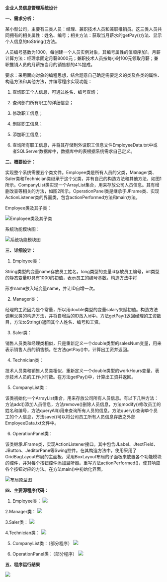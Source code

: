 
**企业人员信息管理系统设计**

**一、需求分析：**

  某小型公司，主要有三类人员：经理、兼职技术人员和兼职推销员。这三类人员共同拥有的相关属性：姓名、编号；相关方法：获取当月薪水的getPay()方法、显示个人信息的toString()方法。

人员编号基数为1000，每创建一个人员实例对象，其编号属性的值顺序加1。月薪计算方法：经理拿固定月薪8000元；兼职技术人员按每小时100元领取月薪；兼职推销人员的月薪按当月的销售额的4%提成。

要求：采用面向对象的编程思想，结合题意自己确定需要定义的类及各类的属性、构造方法和其他方法，并编写程序实现功能：

1. 查询职工个人信息，可通过姓名、编号查询；

2. 查询部门所有职工的详细信息；

3. 修改职工信息；

4. 删除职工信息；

5. 添加职工信息；

6. 查询所有职工信息，并将其存储到外设职工信息文件EmployeeData.txt中或者SQLServer数据库中，数据库中的表根据系统需求自己定义。

**二、概要设计：**

实现整个系统需要五个类文件。Employee类是所有人员的父类，Manager类、Saler类和Technician类继承于这个父类，并有自己的构造方法和其他方法，如图1所示。CompanyList类实现一个ArrayList集合，用来存放公司人员信息。其有增删改查等相关的方法，如图2所示。OperationPanel类是继承于JFrame类、实现ActionListener类的界面类，包含actionPerformed方法和main方法。

Employee类及其子类：

![Employee类及其子类](https://upload-images.jianshu.io/upload_images/2348575-fc39ddc2c1608894.png?imageMogr2/auto-orient/strip%7CimageView2/2/w/1240)

系统功能模块图：

![系统功能模块图](https://upload-images.jianshu.io/upload_images/2348575-f30fc630f9e95abb.png?imageMogr2/auto-orient/strip%7CimageView2/2/w/1240)


**三、详细设计：**

1. Employee类：

String类型的变量name存放员工姓名，long类型的变量id存放员工编号，int类型的静态变量ID具有1000的初值，表示员工的编号基数。构造方法中将

形参name放入域变量name，并让ID自增一次。

2. Manager类：

经理的工资因为是个常量，所以用double类型的变量salary来赋初值。构造方法调用父类的构造方法，并将自增后的ID放入id中。方法getPay()返回经理的工资数目，方法toString()返回其个人姓名、编号和工资。

3. Saler类：

销售人员类和经理类相似，只是重新定义一个double类型的salesNum变量，用来表示销售人员的销售额。在方法getPay()中，计算出工资并返回。

4. Technician类：

技术人员类和销售人员类相似，重新定义一个double类型的workHours变量，表示技术人员的工作小时数。在方法getPay()中，计算出工资并返回。

5. CompanyList类：

该类初始化一个ArrayList集合，用来存放公司所有人员信息。有以下几种方法：方法add()添加人员信息，方法remove()删除人员信息，方法modify()修改员工的姓名和编号，方法queryAll()用来查询所有人员的信息，方法query()查询单个员工的个人信息，方法save()可以将公司员工所有人员信息存放之外部EmployeeData.txt文件中。

6. OperationPanel类：

该类继承JFrame类，实现ActionListener接口。其中包含JLabel、JtextField、JButton、JeditorPane等Swing控件。在其构造方法中，使用采用了GridBagLayout布局的主面板，采用BoxLayout布局的子面板来放置各个功能模块的控件，并对每个按钮控件添加监听器。重写方法actionPerformed()，使其响应各个按钮对应的方法。在方法main()中初始化界面。

![布局原型图](https://upload-images.jianshu.io/upload_images/2348575-04556b5a93131c3c.png?imageMogr2/auto-orient/strip%7CimageView2/2/w/1240)


**四、主要源程序代码：**

1. Employee类：
![](https://upload-images.jianshu.io/upload_images/2348575-b1cbd3e8a759bb0d.png?imageMogr2/auto-orient/strip%7CimageView2/2/w/1240)

2.Manager类：
![](https://upload-images.jianshu.io/upload_images/2348575-d2e34c86798ed7d9.png?imageMogr2/auto-orient/strip%7CimageView2/2/w/1240)

3.Saler类：
![](https://upload-images.jianshu.io/upload_images/2348575-42bf9ec621062e7d.png?imageMogr2/auto-orient/strip%7CimageView2/2/w/1240)

4.Technician类：
![](https://upload-images.jianshu.io/upload_images/2348575-3fde57d885b056e3.png?imageMogr2/auto-orient/strip%7CimageView2/2/w/1240)

5. CompanyList类：（部分程序）
![](https://upload-images.jianshu.io/upload_images/2348575-ed4cbc2d42a17ad0.png?imageMogr2/auto-orient/strip%7CimageView2/2/w/1240)

6. OperationPanel类：（部分程序）
![](https://upload-images.jianshu.io/upload_images/2348575-fe2b6c8de5ade197.png?imageMogr2/auto-orient/strip%7CimageView2/2/w/1240)


**五、程序运行结果**

![](https://upload-images.jianshu.io/upload_images/2348575-e419e1a4a1596375.png?imageMogr2/auto-orient/strip%7CimageView2/2/w/1240)

